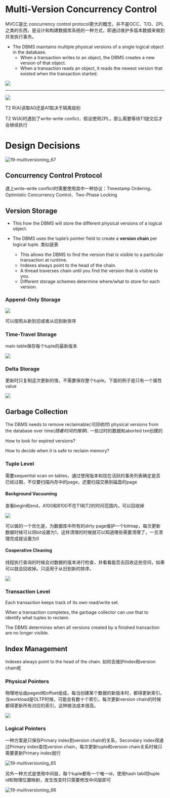 # Multi-Version Concurrency Control

MVCC是比 concurrency control protocol更大的概念，并不是OCC、T/O、2PL之类的东西，是设计和构建数据库系统的一种方式，即通过维护多版本数据来做到并发执⾏事务。

- The DBMS maintains multiple physical versions of a single logical object in the database.
  - When a transaction writes to an object, the DBMS creates a new version of that object.
  - When a transaction reads an object, it reads the newest version that existed when the transaction started.

![](CMU445-19-Multi-Version-Concurrency-Control/20220828105132.png)

---

![](CMU445-19-Multi-Version-Concurrency-Control/20220828113633.png)

T2 R(A)读取A0还是A1取决于隔离级别

T2 W(A)时遇到了write-write confict，假设使用2PL，那么需要等待T1提交后才会继续执行

# Design Decisions

![19-multiversioning_67](CMU445-19-Multi-Version-Concurrency-Control/19-multiversioning_67.JPG)

## Concurrency Control Protocol

遇上write-write conflict时需要使用其中一种协议：Timestamp Ordering、Optimistic Concurrency Control、Two-Phase Locking

## Version Storage

- This how the DBMS will store the different physical versions of a logical object.

- The DBMS uses the tuple’s pointer field to create a **version chain** per logical tuple. 类似链表 
  - This allows the DBMS to find the version that is visible to a particular transaction at runtime.
  - Indexes always point to the head of the chain. 
  - A thread traverses chain until you find the version that is visible to you. 
  - Different storage schemes determine where/what to store for each version.

### Append-Only Storage

![](CMU445-19-Multi-Version-Concurrency-Control/20220829094243.png)

可以按照从新到旧或者从旧到新排序

### Time-Travel Storage

main table保存每个tuple的最新版本

![](CMU445-19-Multi-Version-Concurrency-Control/20220829140257.png)

### Delta Storage

更新时只复制这次更新的值，不需要保存整个tuple。下面的例子是只有一个属性value

![](CMU445-19-Multi-Version-Concurrency-Control/20220829141148.png)

## Garbage Collection

The DBMS needs to remove reclaimable(*可回收的*) physical  versions from the database over time(*随着时间的推移*). 一些过时的数据和aborted txn创建的

How to look for expired versions?

How to decide when it is safe to reclaim memory?

### Tuple Level

需要sequential scan on tables，通过使用版本和现在活跃的事务列表确定是否已经过期，不仅要扫描内存中的page，还要扫描交换到磁盘的page

#### Background Vacuuming

查看begin和end，A100和B100不在T1和T2的时间范围内，可以回收掉

![](CMU445-19-Multi-Version-Concurrency-Control/20220829192412.png)

可以做的一个优化是，为数据库中所有的dirty page维护一个bitmap，每次更新数据时候可以将bit设置为1，这样清理的时候就可以知道哪些需要清理了，一旦清理完成就设置为0

#### Cooperative Cleaning

线程执行查询的时候会对数据的版本进行检查，并看看能否去回收这些空间，如果可以就会回收掉。只适用于从旧到新的排序。

![](CMU445-19-Multi-Version-Concurrency-Control/20220830091155.png)

### Transaction Level

Each transaction keeps track of its own read/write set. 

When a transaction completes, the garbage collector can use that to identify what tuples to reclaim. 

The DBMS determines when all versions created by a finished transaction are no longer visible.

## Index Management

Indexes always point to the head of the chain.  如何去维护index和version chain呢

### Physical Pointers

物理地址由pageid和offset组成，每当创建某个数据的新版本时，都得更新索引。当workload是OLTP时候，可能会有数十个索引，每次更新version chain的时候都得更新所有对应的索引，这种做法成本很高。

![](CMU445-19-Multi-Version-Concurrency-Control/20220830094756.png)

### Logical Pointers

一种方案是只保存Primary index到version chain的关系，Secondary index得通过Primary index查找version chain，每次更新tuple和version chain关系时候只需要更新Primary index就行

![19-multiversioning_65](CMU445-19-Multi-Version-Concurrency-Control/19-multiversioning_65.JPG)

另外一种方式是使用中间层，每个tuple都有一个唯一id，使用hash tabl将tuple id和物理位置映射，发生改变时只需要修改中间层即可

![19-multiversioning_66](CMU445-19-Multi-Version-Concurrency-Control/19-multiversioning_66.JPG)
